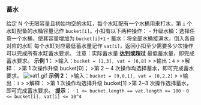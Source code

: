 ### 蓄水 ###
给定 N 个无限容量且初始均空的水缸，每个水缸配有一个水桶用来打水，第 `i` 个水缸配备的水桶容量记作 `bucket[i]`。小扣有以下两种操作： - 升级水桶：选择任意一个水桶，使其容量增加为 `bucket[i]+1` - 蓄水：将全部水桶接满水，倒入各自对应的水缸 每个水缸对应最低蓄水量记作 `vat[i]`，返回小扣至少需要多少次操作可以完成所有水缸蓄水要求。 注意：实际蓄水量 **达到或超过** 最低蓄水量，即完成蓄水要求。 **示例 1：** >输入：`bucket = [1,3], vat = [6,8]` > >输出：`4` > >解释： >第 1 次操作升级 bucket[0]； >第 2 ~ 4 次操作均选择蓄水，即可完成蓄水要求。 ![vat1.gif](https://pic.leetcode-cn.com/1616122992-RkDxoL-vat1.gif) **示例 2：** >输入：`bucket = [9,0,1], vat = [0,2,2]` > >输出：`3` > >解释： >第 1 次操作均选择升级 bucket[1] >第 2~3 次操作选择蓄水，即可完成蓄水要求。 **提示：** - `1 <= bucket.length == vat.length <= 100` - `0 <= bucket[i], vat[i] <= 10^4`
